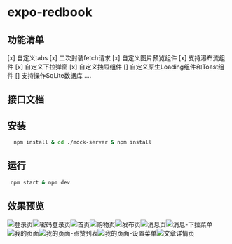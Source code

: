 # expo-redbook

## 功能清单

[x] 自定义tabs
[x] 二次封装fetch请求
[x] 自定义图片预览组件
[x] 支持瀑布流组件
[x] 自定义下拉弹窗
[x] 自定义抽屉组件
[] 自定义原生Loading组件和Toast组件
[] 支持操作SqLite数据库
....

## 接口文档

## 安装

```bash
  npm install & cd ./mock-server & npm install
```

## 运行

```bash
 npm start & npm dev
```

## 效果预览

![登录页](./docs/images/img_01.jpg)![密码登录页](./docs/images/img_02.jpg)![首页](./docs/images/img_03.jpg)![购物页](./docs/images/img_04.jpg)![发布页](./docs/images/img_05.jpg)![消息页](./docs/images/img_06.jpg)![消息-下拉菜单](./docs/images/img_07.jpg)![我的页面](./docs/images/img_08.jpg)![我的页面-点赞列表](./docs/images/img_09.jpg)![我的页面-设置菜单](./docs/images/img_10.jpg)![文章详情页](./docs/images/img_11.jpg)
